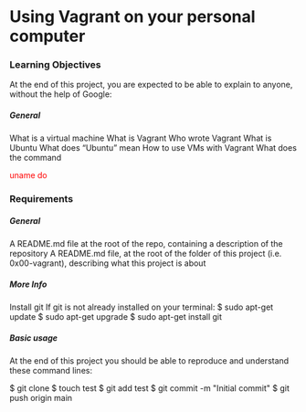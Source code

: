 <h1> Using Vagrant on your personal computer </h1>

<h3> Learning Objectives </h3>
At the end of this project, you are expected to be able to explain to anyone, without the help of Google:

<h5> General </h5>
What is a virtual machine
What is Vagrant
Who wrote Vagrant
What is Ubuntu
What does “Ubuntu” mean
How to use VMs with Vagrant
What does the command <p style="color: red;">uname do</p>

<h3> Requirements </h3>

<h5> General </h5>
A README.md file at the root of the repo, containing a description of the repository
A README.md file, at the root of the folder of this project (i.e. 0x00-vagrant), describing what this project is about

<h5>More Info</h5>
Install git
If git is not already installed on your terminal:
$ sudo apt-get update
$ sudo apt-get upgrade
$ sudo apt-get install git

<h5>Basic usage</h5>
At the end of this project you should be able to reproduce and understand these command lines:

$ git clone <repo>
$ touch test
$ git add test
$ git commit -m "Initial commit"
$ git push origin main


